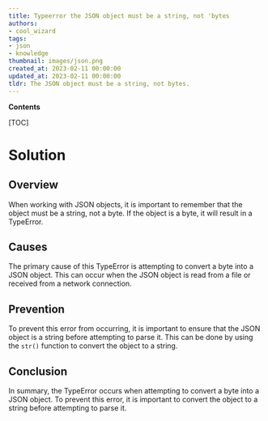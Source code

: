 ```yaml
---
title: Typeerror the JSON object must be a string, not 'bytes
authors:
- cool_wizard
tags:
- json
- knowledge
thumbnail: images/json.png
created_at: 2023-02-11 00:00:00
updated_at: 2023-02-11 00:00:00
tldr: The JSON object must be a string, not bytes.
---
```


**Contents**

[TOC]

# Solution

## Overview
When working with JSON objects, it is important to remember that the object must be a string, not a byte. If the object is a byte, it will result in a TypeError.

## Causes
The primary cause of this TypeError is attempting to convert a byte into a JSON object. This can occur when the JSON object is read from a file or received from a network connection.

## Prevention
To prevent this error from occurring, it is important to ensure that the JSON object is a string before attempting to parse it. This can be done by using the `str()` function to convert the object to a string.

## Conclusion
In summary, the TypeError occurs when attempting to convert a byte into a JSON object. To prevent this error, it is important to convert the object to a string before attempting to parse it.
